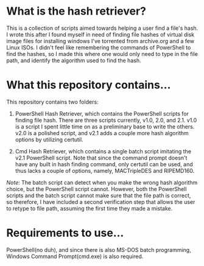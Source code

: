# What is the hash retriever?
This is a collection of scripts aimed towards helping a user find a file's hash. I wrote this after I found myself in need of finding file hashes of virtual disk image files for installing windows I've torrented from archive.org and a few Linux ISOs. I didn't feel like remembering the commands of PowerShell to find the hashes, so I made this where one would only need to type in the file path, and identify the algorithm used to find the hash.

# What this repository contains...
This repository contains two folders:

1) PowerShell Hash Retriever, which contains the PowerShell scripts for finding file hash. There are three scripts currently, v1.0, 2.0, and 2.1. v1.0 is a script I spent little time on as a preliminary base to write the others. v2.0 is a polished script, and v2.1 adds a couple more hash algorithm options by utilizing certutil. 

2) Cmd Hash Retriever, which contains a single batch script imitating the v2.1 PowerShell script. Note that since the command prompt doesn't have any built in hash finding command, only certutil can be used, and thus lacks a couple of options, namely, MACTripleDES and RIPEMD160.

*Note*: The batch script can detect when you make the wrong hash algorithm choice, but the PowerShell script cannot. However, both the PowerShell scripts and the batch script cannot make sure that the file path is correct, so therefore, I have included a second verification step that allows the user to retype to file path, assuming the first time they made a mistake.

# Requirements to use...
PowerShell(no duh), and since there is also MS-DOS batch programming, Windows Command Prompt(cmd.exe) is also required.
